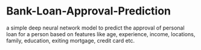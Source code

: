 # Bank-Loan-Approval-Prediction
a simple deep neural network model to predict the approval of personal loan for a person based on features like age, experience, income, locations, family, education, exiting mortgage, credit card etc.
